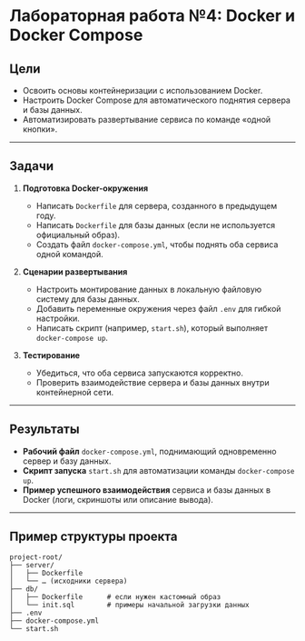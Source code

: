 # Лабораторная работа №4: Docker и Docker Compose

## Цели
- Освоить основы контейнеризации с использованием Docker.  
- Настроить Docker Compose для автоматического поднятия сервера и базы данных.  
- Автоматизировать развертывание сервиса по команде «одной кнопки».

---

## Задачи

1. **Подготовка Docker-окружения**  
   - Написать `Dockerfile` для сервера, созданного в предыдущем году.  
   - Написать `Dockerfile` для базы данных (если не используется официальный образ).  
   - Создать файл `docker-compose.yml`, чтобы поднять оба сервиса одной командой.

2. **Сценарии развертывания**  
   - Настроить монтирование данных в локальную файловую систему для базы данных.  
   - Добавить переменные окружения через файл `.env` для гибкой настройки.  
   - Написать скрипт (например, `start.sh`), который выполняет `docker-compose up`.

3. **Тестирование**  
   - Убедиться, что оба сервиса запускаются корректно.  
   - Проверить взаимодействие сервера и базы данных внутри контейнерной сети.

---

## Результаты

- **Рабочий файл** `docker-compose.yml`, поднимающий одновременно сервер и базу данных.  
- **Скрипт запуска** `start.sh` для автоматизации команды `docker-compose up`.  
- **Пример успешного взаимодействия** сервиса и базы данных в Docker (логи, скриншоты или описание вывода).

---

## Пример структуры проекта

```text
project-root/
├── server/
│   ├── Dockerfile
│   └── … (исходники сервера)
├── db/
│   ├── Dockerfile      # если нужен кастомный образ
│   └── init.sql        # примеры начальной загрузки данных
├── .env
├── docker-compose.yml
└── start.sh
